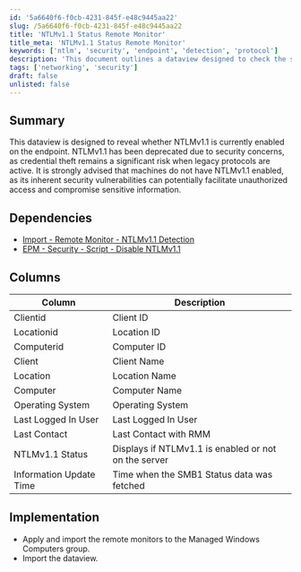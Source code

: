 ```yaml
---
id: '5a6640f6-f0cb-4231-845f-e48c9445aa22'
slug: /5a6640f6-f0cb-4231-845f-e48c9445aa22
title: 'NTLMv1.1 Status Remote Monitor'
title_meta: 'NTLMv1.1 Status Remote Monitor'
keywords: ['ntlm', 'security', 'endpoint', 'detection', 'protocol']
description: 'This document outlines a dataview designed to check the status of NTLMv1.1 on endpoints, highlighting the security risks associated with its use and providing implementation steps for monitoring. It emphasizes the importance of disabling NTLMv1.1 to protect sensitive information from unauthorized access.'
tags: ['networking', 'security']
draft: false
unlisted: false
---
```


## Summary

This dataview is designed to reveal whether NTLMv1.1 is currently enabled on the endpoint. NTLMv1.1 has been deprecated due to security concerns, as credential theft remains a significant risk when legacy protocols are active. It is strongly advised that machines do not have NTLMv1.1 enabled, as its inherent security vulnerabilities can potentially facilitate unauthorized access and compromise sensitive information.

## Dependencies

- [Import - Remote Monitor - NTLMv1.1 Detection](/docs/8e107867-6d8d-4b6c-aa10-20f8da59fdca)
- [EPM - Security - Script - Disable NTLMv1.1](/docs/2be0669b-3c87-4594-81f4-112c7411f513)

## Columns

| Column                     | Description                                             |
|---------------------------|---------------------------------------------------------|
| Clientid                  | Client ID                                              |
| Locationid                | Location ID                                            |
| Computerid                | Computer ID                                            |
| Client                    | Client Name                                           |
| Location                  | Location Name                                         |
| Computer                  | Computer Name                                         |
| Operating System          | Operating System                                       |
| Last Logged In User       | Last Logged In User                                   |
| Last Contact              | Last Contact with RMM                                 |
| NTLMv1.1 Status           | Displays if NTLMv1.1 is enabled or not on the server  |
| Information Update Time    | Time when the SMB1 Status data was fetched            |

## Implementation

- Apply and import the remote monitors to the Managed Windows Computers group.
- Import the dataview.


